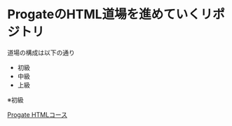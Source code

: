 # ProgateのHTML道場を進めていくリポジトリ

道場の構成は以下の通り
- 初級
- 中級
- 上級

※初級

[Progate HTMLコース](https://prog-8.com/languages/html)